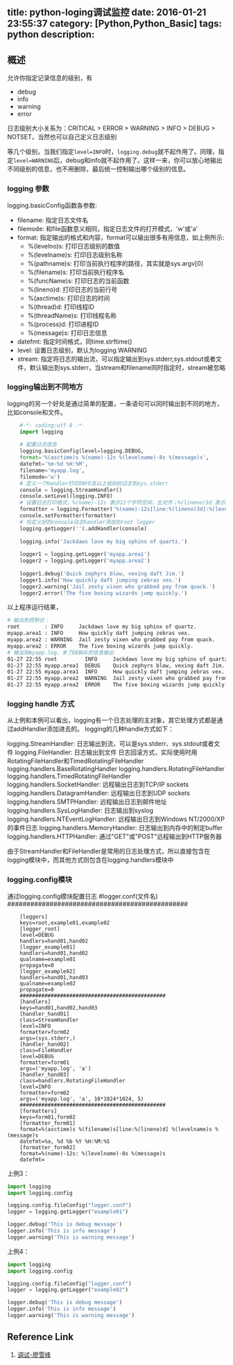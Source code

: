 title: python-loging调试监控
date: 2016-01-21 23:55:37
category: [Python,Python_Basic]
tags: python
description: 
----
## 概述

允许你指定记录信息的级别，有
- debug
- info
- warning
- error

日志级别大小关系为：CRITICAL > ERROR > WARNING > INFO > DEBUG > NOTSET，当然也可以自己定义日志级别

等几个级别，当我们指定`level=INFO`时，`logging.debug`就不起作用了。同理，指定`level=WARNING`后，debug和info就不起作用了。这样一来，你可以放心地输出不同级别的信息，也不用删除，最后统一控制输出哪个级别的信息。

<!-- more -->

### logging 参数
logging.basicConfig函数各参数:
* filename: 指定日志文件名
* filemode: 和file函数意义相同，指定日志文件的打开模式，'w'或'a'
* format: 指定输出的格式和内容，format可以输出很多有用信息，如上例所示:
     -   %(levelno)s: 打印日志级别的数值
     -   %(levelname)s: 打印日志级别名称
     -   %(pathname)s: 打印当前执行程序的路径，其实就是sys.argv[0]
     -   %(filename)s: 打印当前执行程序名
     -   %(funcName)s: 打印日志的当前函数
     -   %(lineno)d: 打印日志的当前行号
     -   %(asctime)s: 打印日志的时间
     -   %(thread)d: 打印线程ID
     -   %(threadName)s: 打印线程名称
     -   %(process)d: 打印进程ID
     -   %(message)s: 打印日志信息
* datefmt: 指定时间格式，同time.strftime()
* level: 设置日志级别，默认为logging.WARNING
* stream: 指定将日志的输出流，可以指定输出到sys.stderr,sys.stdout或者文件，默认输出到sys.stderr，当stream和filename同时指定时，stream被忽略

### logging输出到不同地方

logging的另一个好处是通过简单的配置，一条语句可以同时输出到不同的地方，比如console和文件。

``` python
    #-*- coding:utf-8 -*-
    import logging
    
    # 配置日志信息
    logging.basicConfig(level=logging.DEBUG,
    format='%(asctime)s %(name)-12s %(levelname)-8s %(message)s',
    datefmt='%m-%d %H:%M',
    filename='myapp.log',
    filemode='w')
    # 定义一个Handler打印INFO及以上级别的日志到sys.stderr
    console = logging.StreamHandler()
    console.setLevel(logging.INFO)
    # 设置日志打印格式，%(name)-12s 表示12个字符空间，左对齐；%(lineno)3d 表示3个字符空间，右对齐
    formatter = logging.Formatter('%(name)-12s[line:%(lineno)3d]:%(levelname)-8s %(message)s')
    console.setFormatter(formatter)
    # 将定义好的console日志handler添加到root logger
    logging.getLogger('').addHandler(console)
    
    logging.info('Jackdaws love my big sphinx of quartz.')
    
    logger1 = logging.getLogger('myapp.area1')
    logger2 = logging.getLogger('myapp.area2')
    
    logger1.debug('Quick zephyrs blow, vexing daft Jim.')
    logger1.info('How quickly daft jumping zebras vex.')
    logger2.warning('Jail zesty vixen who grabbed pay from quack.')
    logger2.error('The five boxing wizards jump quickly.')
```
以上程序运行结果，
``` bash
# 输出到控制台：
root        : INFO     Jackdaws love my big sphinx of quartz.
myapp.area1 : INFO     How quickly daft jumping zebras vex.
myapp.area2 : WARNING  Jail zesty vixen who grabbed pay from quack.
myapp.area2 : ERROR    The five boxing wizards jump quickly.
# 输出到myapp.log，多了DEBUG的信息输出
01-27 22:55 root         INFO     Jackdaws love my big sphinx of quartz.
01-27 22:55 myapp.area1  DEBUG    Quick zephyrs blow, vexing daft Jim.
01-27 22:55 myapp.area1  INFO     How quickly daft jumping zebras vex.
01-27 22:55 myapp.area2  WARNING  Jail zesty vixen who grabbed pay from quack.
01-27 22:55 myapp.area2  ERROR    The five boxing wizards jump quickly.
```

### logging handle 方式

从上例和本例可以看出，logging有一个日志处理的主对象，其它处理方式都是通过addHandler添加进去的。
logging的几种handle方式如下：
 
logging.StreamHandler: 日志输出到流，可以是sys.stderr、sys.stdout或者文件
logging.FileHandler: 日志输出到文件
日志回滚方式，实际使用时用RotatingFileHandler和TimedRotatingFileHandler
logging.handlers.BaseRotatingHandler
logging.handlers.RotatingFileHandler
logging.handlers.TimedRotatingFileHandler
logging.handlers.SocketHandler: 远程输出日志到TCP/IP sockets
logging.handlers.DatagramHandler:  远程输出日志到UDP sockets
logging.handlers.SMTPHandler:  远程输出日志到邮件地址
logging.handlers.SysLogHandler: 日志输出到syslog
logging.handlers.NTEventLogHandler: 远程输出日志到Windows NT/2000/XP的事件日志
logging.handlers.MemoryHandler: 日志输出到内存中的制定buffer
logging.handlers.HTTPHandler: 通过"GET"或"POST"远程输出到HTTP服务器
 
由于StreamHandler和FileHandler是常用的日志处理方式，所以直接包含在logging模块中，而其他方式则包含在logging.handlers模块中

### logging.config模块

通过logging.config模块配置日志
#logger.conf(文件名)
###############################################
```
    [loggers]
    keys=root,example01,example02
    [logger_root]
    level=DEBUG
    handlers=hand01,hand02
    [logger_example01]
    handlers=hand01,hand02
    qualname=example01
    propagate=0
    [logger_example02]
    handlers=hand01,hand03
    qualname=example02
    propagate=0
    ###############################################
    [handlers]
    keys=hand01,hand02,hand03
    [handler_hand01]
    class=StreamHandler
    level=INFO
    formatter=form02
    args=(sys.stderr,)
    [handler_hand02]
    class=FileHandler
    level=DEBUG
    formatter=form01
    args=('myapp.log', 'a')
    [handler_hand03]
    class=handlers.RotatingFileHandler
    level=INFO
    formatter=form02
    args=('myapp.log', 'a', 10*1024*1024, 5)
    ###############################################
    [formatters]
    keys=form01,form02
    [formatter_form01]
    format=%(asctime)s %(filename)s[line:%(lineno)d] %(levelname)s %(message)s
    datefmt=%a, %d %b %Y %H:%M:%S
    [formatter_form02]
    format=%(name)-12s: %(levelname)-8s %(message)s
    datefmt=
```
上例3：
``` python
import logging
import logging.config

logging.config.fileConfig("logger.conf")
logger = logging.getLogger("example01")

logger.debug('This is debug message')
logger.info('This is info message')
logger.warning('This is warning message')
```
上例4：
``` python
import logging
import logging.config

logging.config.fileConfig("logger.conf")
logger = logging.getLogger("example02")

logger.debug('This is debug message')
logger.info('This is info message')
logger.warning('This is warning message')
```

## Reference Link
1. [调试-廖雪峰](http://www.liaoxuefeng.com/wiki/0014316089557264a6b348958f449949df42a6d3a2e542c000/001431915578556ad30ab3933ae4e82a03ee2e9a4f70871000)
